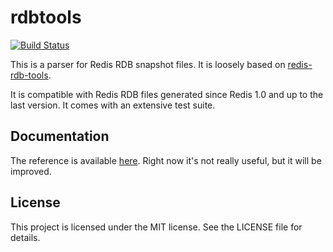 rdbtools
========

[![Build Status](https://travis-ci.org/vrischmann/rdbtools.svg?branch=master)](https://travis-ci.org/vrischmann/rdbtools)

This is a parser for Redis RDB snapshot files. It is loosely based on [redis-rdb-tools](https://github.com/sripathikrishnan/redis-rdb-tools).

It is compatible with Redis RDB files generated since Redis 1.0 and up to the last version.
It comes with an extensive test suite.

Documentation
-------------

The reference is available [here](http://godoc.org/github.com/vrischmann/rdbtools). Right now it's not really useful, but it will be improved.

License
-------

This project is licensed under the MIT license. See the LICENSE file for details.
